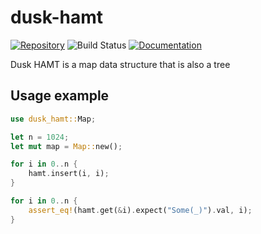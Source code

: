 # dusk-hamt

[![Repository](https://img.shields.io/badge/github-hamt-blueviolet?logo=github)](https://github.com/dusk-network/dusk-hamt)
![Build Status](https://github.com/dusk-network/dusk-hamt/workflows/build/badge.svg)
[![Documentation](https://img.shields.io/badge/docs-hamt-blue?logo=rust)](https://docs.rs/dusk-hamt/)

Dusk HAMT is a map data structure that is also a tree

## Usage example
```rust
use dusk_hamt::Map;

let n = 1024;
let mut map = Map::new();

for i in 0..n {
    hamt.insert(i, i);
}

for i in 0..n {
    assert_eq!(hamt.get(&i).expect("Some(_)").val, i);
}
```
